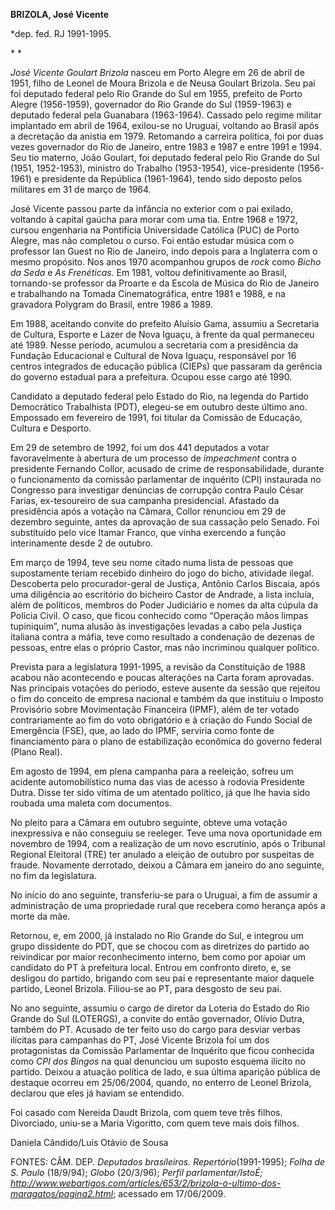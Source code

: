 **BRIZOLA, José Vicente**

\*dep. fed. RJ 1991-1995.

* *

*José Vicente Goulart Brizola* nasceu em Porto Alegre em 26 de abril de
1951, filho de Leonel de Moura Brizola e de Neusa Goulart Brizola. Seu
pai foi deputado federal pelo Rio Grande do Sul em 1955, prefeito de
Porto Alegre (1956-1959), governador do Rio Grande do Sul (1959-1963) e
deputado federal pela Guanabara (1963-1964). Cassado pelo regime militar
implantado em abril de 1964, exilou-se no Uruguai, voltando ao Brasil
após a decretação da anistia em 1979. Retomando a carreira política, foi
por duas vezes governador do Rio de Janeiro, entre 1983 e 1987 e entre
1991 e 1994. Seu tio materno, João Goulart, foi deputado federal pelo
Rio Grande do Sul (1951, 1952-1953), ministro do Trabalho (1953-1954),
vice-presidente (1956-1961) e presidente da República (1961-1964), tendo
sido deposto pelos militares em 31 de março de 1964.

José Vicente passou parte da infância no exterior com o pai exilado,
voltando à capital gaúcha para morar com uma tia. Entre 1968 e 1972,
cursou engenharia na Pontifícia Universidade Católica (PUC) de Porto
Alegre, mas não completou o curso. Foi então estudar música com o
professor Ian Guest no Rio de Janeiro, indo depois para a Inglaterra com
o mesmo propósito. Nos anos 1970 acompanhou grupos de *rock* como *Bicho
da Seda* e *As Frenéticas*. Em 1981, voltou definitivamente ao Brasil,
tornando-se professor da Proarte e da Escola de Música do Rio de Janeiro
e trabalhando na Tomada Cinematográfica, entre 1981 e 1988, e na
gravadora Polygram do Brasil, entre 1986 a 1989.

Em 1988, aceitando convite do prefeito Aluísio Gama, assumiu a
Secretaria de Cultura, Esporte e Lazer de Nova Iguaçu, à frente da qual
permaneceu até 1989. Nesse período, acumulou a secretaria com a
presidência da Fundação Educacional e Cultural de Nova Iguaçu,
responsável por 16 centros integrados de educação pública (CIEPs) que
passaram da gerência do governo estadual para a prefeitura. Ocupou esse
cargo até 1990.

Candidato a deputado federal pelo Estado do Rio, na legenda do Partido
Democrático Trabalhista (PDT), elegeu-se em outubro deste último ano.
Empossado em fevereiro de 1991, foi titular da Comissão de Educação,
Cultura e Desporto.

Em 29 de setembro de 1992, foi um dos 441 deputados a votar
favoravelmente à abertura de um processo de *impeachment* contra o
presidente Fernando Collor, acusado de crime de responsabilidade,
durante o funcionamento da comissão parlamentar de inquérito (CPI)
instaurada no Congresso para investigar denúncias de corrupção contra
Paulo César Farias, ex-tesoureiro de sua campanha presidencial. Afastado
da presidência após a votação na Câmara, Collor renunciou em 29 de
dezembro seguinte, antes da aprovação de sua cassação pelo Senado. Foi
substituído pelo vice Itamar Franco, que vinha exercendo a função
interinamente desde 2 de outubro.

Em março de 1994, teve seu nome citado numa lista de pessoas que
supostamente teriam recebido dinheiro do jogo do bicho, atividade
ilegal. Descoberta pelo procurador-geral de Justiça, Antônio Carlos
Biscaia, após uma diligência ao escritório do bicheiro Castor de
Andrade, a lista incluía, além de políticos, membros do Poder Judiciário
e nomes da alta cúpula da Polícia Civil. O caso, que ficou conhecido
como “Operação mãos limpas tupiniquim”, numa alusão às investigações
levadas a cabo pela Justiça italiana contra a máfia, teve como resultado
a condenação de dezenas de pessoas, entre elas o próprio Castor, mas não
incriminou qualquer político.

Prevista para a legislatura 1991-1995, a revisão da Constituição de 1988
acabou não acontecendo e poucas alterações na Carta foram aprovadas. Nas
principais votações do período, esteve ausente da sessão que rejeitou o
fim do conceito de empresa nacional e também da que instituiu o Imposto
Provisório sobre Movimentação Financeira (IPMF), além de ter votado
contrariamente ao fim do voto obrigatório e à criação do Fundo Social de
Emergência (FSE), que, ao lado do IPMF, serviria como fonte de
financiamento para o plano de estabilização econômica do governo federal
(Plano Real).

Em agosto de 1994, em plena campanha para a reeleição, sofreu um
acidente automobilístico numa das vias de acesso à rodovia Presidente
Dutra. Disse ter sido vítima de um atentado político, já que lhe havia
sido roubada uma maleta com documentos.

No pleito para a Câmara em outubro seguinte, obteve uma votação
inexpressiva e não conseguiu se reeleger. Teve uma nova oportunidade em
novembro de 1994, com a realização de um novo escrutínio, após o
Tribunal Regional Eleitoral (TRE) ter anulado a eleição de outubro por
suspeitas de fraude. Novamente derrotado, deixou a Câmara em janeiro do
ano seguinte, no fim da legislatura.

No início do ano seguinte, transferiu-se para o Uruguai, a fim de
assumir a administração de uma propriedade rural que recebera como
herança após a morte da mãe.

Retornou, e, em 2000, já instalado no Rio Grande do Sul, e integrou um
grupo dissidente do PDT, que se chocou com as diretrizes do partido ao
reivindicar por maior reconhecimento interno, bem como por apoiar um
candidato do PT à prefeitura local. Entrou em confronto direto, e, se
desligou do partido, brigando com seu pai e representante maior daquele
partido, Leonel Brizola. Filiou-se ao PT, para desgosto de seu pai.

No ano seguinte, assumiu o cargo de diretor da Loteria do Estado do Rio
Grande do Sul (LOTERGS), a convite do então governador, Olívio Dutra,
também do PT. Acusado de ter feito uso do cargo para desviar verbas
ilícitas para campanhas do PT, José Vicente Brizola foi um dos
protagonistas da Comissão Parlamentar de Inquérito que ficou conhecida
como *CPI dos Bingos* na qual denunciou um suposto esquema ilícito no
partido. Deixou a atuação política de lado, e sua última aparição
pública de destaque ocorreu em 25/06/2004, quando, no enterro de Leonel
Brizola, declarou que eles já haviam se entendido.

Foi casado com Nereida Daudt Brizola, com quem teve três filhos.
Divorciado, uniu-se a Maria Vigoritto, com quem teve mais dois filhos.

Daniela Cândido/Luís Otávio de Sousa

FONTES: CÂM. DEP. *Deputados brasileiros. Repertório*(1991-1995); *Folha
de S. Paulo* (18/9/94); *Globo* (20/3/96); *Perfil parlamentar/IstoÉ;
http://www.webartigos.com/articles/653/2/brizola-o-ultimo-dos-maragatos/pagina2.html*;
acessado em 17/06/2009.

 

